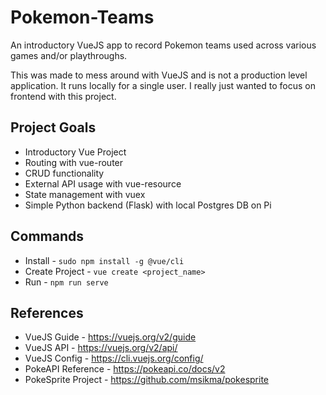 # Pokemon-Teams

An introductory VueJS app to record Pokemon teams used across various games and/or playthroughs.

This was made to mess around with VueJS and is not a production level application. It runs locally for a single user. I really just wanted to focus on frontend with this project.


## Project Goals
* Introductory Vue Project
* Routing with vue-router
* CRUD functionality
* External API usage with vue-resource
* State management with vuex
* Simple Python backend (Flask) with local Postgres DB on Pi


## Commands
* Install - ```sudo npm install -g @vue/cli```
* Create Project - ```vue create <project_name>```
* Run - ```npm run serve```


## References
* VueJS Guide - https://vuejs.org/v2/guide
* VueJS API - https://vuejs.org/v2/api/
* VueJS Config - https://cli.vuejs.org/config/
* PokeAPI Reference - https://pokeapi.co/docs/v2
* PokeSprite Project - https://github.com/msikma/pokesprite